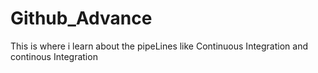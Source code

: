 # Github_Advance
This is where i learn about the pipeLines like Continuous Integration and continous Integration 

